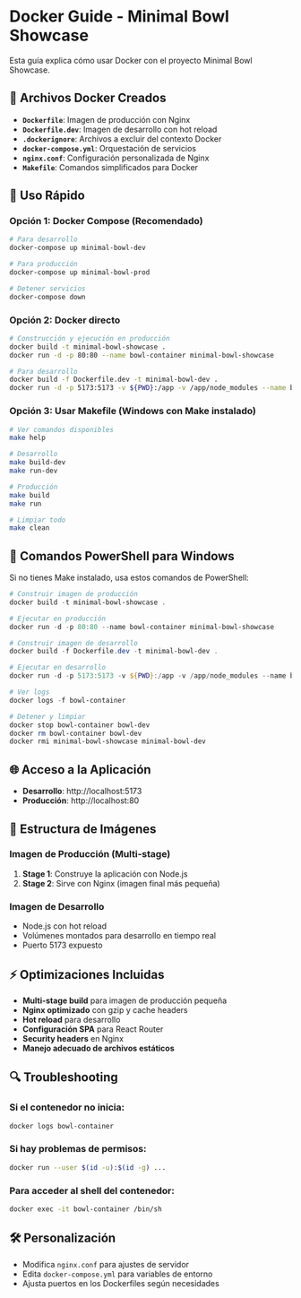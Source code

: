 # Docker Guide - Minimal Bowl Showcase

Esta guía explica cómo usar Docker con el proyecto Minimal Bowl Showcase.

## 🐳 Archivos Docker Creados

- **`Dockerfile`**: Imagen de producción con Nginx
- **`Dockerfile.dev`**: Imagen de desarrollo con hot reload
- **`.dockerignore`**: Archivos a excluir del contexto Docker
- **`docker-compose.yml`**: Orquestación de servicios
- **`nginx.conf`**: Configuración personalizada de Nginx
- **`Makefile`**: Comandos simplificados para Docker

## 🚀 Uso Rápido

### Opción 1: Docker Compose (Recomendado)

```bash
# Para desarrollo
docker-compose up minimal-bowl-dev

# Para producción
docker-compose up minimal-bowl-prod

# Detener servicios
docker-compose down
```

### Opción 2: Docker directo

```bash
# Construcción y ejecución en producción
docker build -t minimal-bowl-showcase .
docker run -d -p 80:80 --name bowl-container minimal-bowl-showcase

# Para desarrollo
docker build -f Dockerfile.dev -t minimal-bowl-dev .
docker run -d -p 5173:5173 -v ${PWD}:/app -v /app/node_modules --name bowl-dev minimal-bowl-dev
```

### Opción 3: Usar Makefile (Windows con Make instalado)

```bash
# Ver comandos disponibles
make help

# Desarrollo
make build-dev
make run-dev

# Producción
make build
make run

# Limpiar todo
make clean
```

## 🔧 Comandos PowerShell para Windows

Si no tienes Make instalado, usa estos comandos de PowerShell:

```powershell
# Construir imagen de producción
docker build -t minimal-bowl-showcase .

# Ejecutar en producción
docker run -d -p 80:80 --name bowl-container minimal-bowl-showcase

# Construir imagen de desarrollo
docker build -f Dockerfile.dev -t minimal-bowl-dev .

# Ejecutar en desarrollo
docker run -d -p 5173:5173 -v ${PWD}:/app -v /app/node_modules --name bowl-dev minimal-bowl-dev

# Ver logs
docker logs -f bowl-container

# Detener y limpiar
docker stop bowl-container bowl-dev
docker rm bowl-container bowl-dev
docker rmi minimal-bowl-showcase minimal-bowl-dev
```

## 🌐 Acceso a la Aplicación

- **Desarrollo**: http://localhost:5173
- **Producción**: http://localhost:80

## 📁 Estructura de Imágenes

### Imagen de Producción (Multi-stage)
1. **Stage 1**: Construye la aplicación con Node.js
2. **Stage 2**: Sirve con Nginx (imagen final más pequeña)

### Imagen de Desarrollo
- Node.js con hot reload
- Volúmenes montados para desarrollo en tiempo real
- Puerto 5173 expuesto

## ⚡ Optimizaciones Incluidas

- **Multi-stage build** para imagen de producción pequeña
- **Nginx optimizado** con gzip y cache headers
- **Hot reload** para desarrollo
- **Configuración SPA** para React Router
- **Security headers** en Nginx
- **Manejo adecuado de archivos estáticos**

## 🔍 Troubleshooting

### Si el contenedor no inicia:
```bash
docker logs bowl-container
```

### Si hay problemas de permisos:
```bash
docker run --user $(id -u):$(id -g) ...
```

### Para acceder al shell del contenedor:
```bash
docker exec -it bowl-container /bin/sh
```

## 🛠️ Personalización

- Modifica `nginx.conf` para ajustes de servidor
- Edita `docker-compose.yml` para variables de entorno
- Ajusta puertos en los Dockerfiles según necesidades